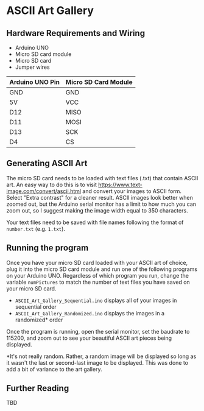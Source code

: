 # ASCII Art Gallery
 
## Hardware Requirements and Wiring
- Arduino UNO
- Micro SD card module
- Micro SD card
- Jumper wires

| Arduino UNO Pin | Micro SD Card Module |
|-|-|
| GND | GND |
| 5V | VCC |
| D12 | MISO |
| D11 | MOSI |
| D13 | SCK |
| D4 | CS |

## Generating ASCII Art

The micro SD card needs to be loaded with text files (.txt) that contain ASCII art. An easy way to do this is to visit https://www.text-image.com/convert/ascii.html and convert your images to ASCII form. Select "Extra contrast" for a cleaner result. ASCII images look better when zoomed out, but the Arduino serial monitor has a limit to how much you can zoom out, so I suggest making the image width equal to 350 characters.

Your text files need to be saved with file names following the format of `number.txt` (e.g. `1.txt`). 

## Running the program

Once you have your micro SD card loaded with your ASCII art of choice, plug it into the micro SD card module and run one of the following programs on your Arduino UNO. Regardless of which program you run, change the variable `numPictures` to match the number of text files you have saved on your micro SD card.
- `ASCII_Art_Gallery_Sequential.ino` displays all of your images in sequential order
- `ASCII_Art_Gallery_Randomized.ino` displays the images in a randomized* order

Once the program is running, open the serial monitor, set the baudrate to 115200, and zoom out to see your beautiful ASCII art pieces being displayed.

*It's not really random. Rather, a random image will be displayed so long as it wasn't the last or second-last image to be displayed. This was done to add a bit of variance to the art gallery.

## Further Reading

TBD

